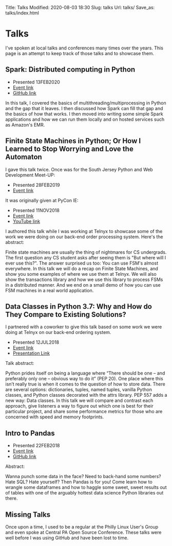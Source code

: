 Title: Talks
Modified: 2020-08-03 18:30
Slug: talks
Url: talks/
Save_as: talks/index.html

Talks
=====
I've spoken at local talks and conferences many times over the years. This page is an attempt to keep track of those talks and to showcase them.

Spark: Distributed computing in Python
--------------
* Presented 13FEB2020
* [Event link](https://www.meetup.com/sjtechmeetup/events/266320824/)
* [GitHub link](https://github.com/bstempi/sjpwdg-spark-presentation)

In this talk, I covered the basics of multithreading/multiprocessing in Python and the gap that it leaves. I then discussed how Spark can fill that gap and the basics of how that works. I then moved into writing some simple Spark applications and how we can run them locally and on hosted services such as Amazon's EMR.

Finite State Machines in Python; Or How I Learned to Stop Worrying and Love the Automaton
--------------
I gave this talk twice. Once was for the South Jersey Python and Web Development Meet-UP:
* Presented 28FEB2019
* [Event link](https://www.meetup.com/sjtechmeetup/events/257186607/)

It was originally given at PyCon IE:
* Presented 11NOV2018
* [Event link](https://pyconie-2018.wirtel.be/)
* [YouTube link](https://www.youtube.com/watch?v=1WIrc6b6Avc)

I authored this talk while I was working at Telnyx to showcase some of the work we were doing on our back-end order processing system. Here's the abstract:

Finite state machines are usually the thing of nightmares for CS undergrads. The first question any CS student asks after seeing them is "But where will I ever use this?". The answer surprised us too: You can use FSM's almost everywhere. In this talk we will do a recap on Finite State Machines, and show you some examples of where we use them at Telnyx. We will also show the transactions library and how we use this library to process FSMs in a distributed manner. And we end on a small demo of how you can use FSM machines in a real world application.

Data Classes in Python 3.7: Why and How do They Compare to Existing Solutions?
--------
I partnered with a coworker to give this talk based on some work we were doing at Telnyx on our back-end ordering system.

* Presented 12JUL2018
* [Event link](https://www.chipy.org/meetings/68/)
* [Presentation Link](https://assets.ctfassets.net/taysl255dolk/5prLKqLeEgUq2eGYEcaQ2g/e7def8a984e7985b0abfc01dd20e2e42/Data_Classes_in_Python_3.7.pdf)

Talk abstract:

Python prides itself on being a language where “There should be one – and preferably only one – obvious way to do it” (PEP 20). One place where this isn’t really true is when it comes to the question of how to store data. There are several options: dictionaries, tuples, named tuples, vanilla Python classes, and Python classes decorated with the attrs library. PEP 557 adds a new way: Data classes. In this talk we will compare and contrast each approach, give listeners a way to figure out which one is best for their particular project, and share some performance metrics for those who are concerned with speed and memory footprints.

Intro to Pandas
--------
* Presented 22FEB2018
* [Event link](https://www.meetup.com/sjtechmeetup/events/247399632/)
* [GitHub link](https://github.com/bstempi/sjpwdg-pandas-presentation)

Abstract:

Wanna punch some data in the face? Need to back-hand some numbers? Hate SQL? Hate yourself? Then Pandas is for you!
Come learn how to wrangle some dataframes and how to haggle some sweet, sweet results out of tables with one of the arguably hottest data science Python libraries out there.

Missing Talks
-------
Once upon a time, I used to be a regular at the Philly Linux User's Group and even spoke at Central PA Open Source Conference. These talks were well before I was using GitHub and have been lost to time.
